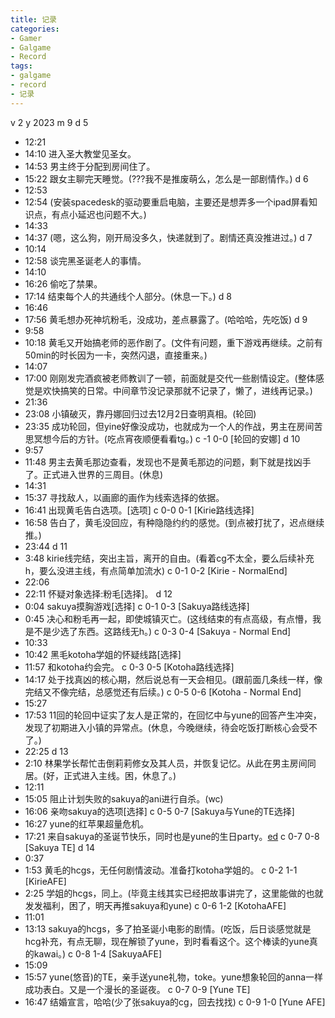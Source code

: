 ```yaml
---
title: 记录
categories:
- Gamer
- Galgame
- Record
tags:
- galgame
- record
- 记录
---
```

v 2
y 2023
m 9
d 5
- 12:21
- 14:10
进入圣大教堂见圣女。
- 14:53
男主终于分配到房间住了。
- 15:22
跟女主聊完天睡觉。(???我不是推废萌么，怎么是一部剧情作。)
d 6
- 12:53
- 12:54
(安装spacedesk的驱动要重启电脑，主要还是想弄多一个ipad屏看知识点，有点小延迟也问题不大。)
- 14:33
- 14:37
(嗯，这么狗，刚开局没多久，快递就到了。剧情还真没推进过。)
d 7
- 10:14
- 12:58
谈完黑圣诞老人的事情。
- 14:10
- 16:26
偷吃了禁果。
- 17:14
结束每个人的共通线个人部分。(休息一下。)
d 8
- 16:46
- 17:56
黄毛想办死神坑粉毛，没成功，差点暴露了。(哈哈哈，先吃饭)
d 9
- 9:58
- 10:18
黄毛又开始搞老师的恶作剧了。(文件有问题，重下游戏再继续。之前有50min的时长因为一卡，突然闪退，直接重来。)
- 14:07
- 17:00
刚刚发完酒疯被老师教训了一顿，前面就是交代一些剧情设定。(整体感觉是欢快搞笑的日常。中间章节没记录那就不记录了，懒了，进线再记录。)
- 21:36
- 23:08
小镇破灭，靠丹娜回归过去12月2日查明真相。(轮回)
- 23:35
成功轮回，但yine好像没成功，也就成为一个人的作战，男主在房间苦思冥想今后的方针。(吃点宵夜顺便看看tg。)
c -1 0-0 [轮回的安娜]
d 10
- 9:57
- 11:48
男主去黄毛那边查看，发现也不是黄毛那边的问题，剩下就是找凶手了。正式进入世界的三周目。(休息)
- 14:31
- 15:37
寻找敌人，以画廊的画作为线索选择的依据。
- 16:41
出现黄毛告白选项。[选项]
c 0-0 0-1 [Kirie路线选择]
- 16:58
告白了，黄毛没回应，有种隐隐约约的感觉。(到点被打扰了，迟点继续推。)
- 23:44
d 11
- 3:48
kirie线完结，突出主旨，离开的自由。(看着cg不太全，要么后续补充h，要么没进主线，有点简单加流水)
c 0-1 0-2 [Kirie - NormalEnd]
- 22:06
- 22:11
怀疑对象选择:粉毛[选择]。
d 12
- 0:04
sakuya摸胸游戏[选择]
c 0-1 0-3 [Sakuya路线选择]
- 0:45
决心和粉毛再一起，即使城镇灭亡。(这线结束的有点高级，有点懵，我是不是少选了东西。这路线无h。)
c 0-3 0-4 [Sakuya - Normal End]
- 10:33
- 10:42
黑毛kotoha学姐的怀疑线路[选择]
- 11:57
和kotoha约会完。
c 0-3 0-5 [Kotoha路线选择]
- 14:17
处于找真凶的核心期，然后说总有一天会相见。(跟前面几条线一样，像完结又不像完结，总感觉还有后续。)
c 0-5 0-6 [Kotoha - Normal End]
- 15:27
- 17:53
11回的轮回中证实了友人是正常的，在回忆中与yune的回答产生冲突，发现了初期进入小镇的异常点。(休息，今晚继续，待会吃饭打断核心会受不了。)
- 22:25
d 13
- 2:10
林果学长帮忙击倒莉莉修女及其人员，并恢复记忆。从此在男主房间同居。(好，正式进入主线。困，休息了。)
- 12:11
- 15:05
阻止计划失败的sakuya的ani进行自杀。(wc)
- 16:06
亲吻sakuya的选项[选择]
c 0-5 0-7 [Sakuya与Yune的TE选择]
- 16:27
yune的红苹果超量危机。
- 17:21
来自sakuya的圣诞节快乐，同时也是yune的生日party。[ed](开启后日谈模式。休息了，今晚再推，估计yune和sakuya是后日谈的重量级人物。)
c 0-7 0-8 [Sakuya TE]
d 14
- 0:37
- 1:53
黄毛的hcgs，无任何剧情波动。准备打kotoha学姐的。
c 0-2 1-1 [KirieAFE]
- 2:25
学姐的hcgs，同上。(毕竟主线其实已经把故事讲完了，这里能做的也就发发福利，困了，明天再推sakuya和yune)
c 0-6 1-2 [KotohaAFE]
- 11:01
- 13:13
sakuya的hcgs，多了拍圣诞小电影的剧情。(吃饭，后日谈感觉就是hcg补充，有点无聊，现在解锁了yune，到时看看这个。这个棒读的yune真的kawai。)
c 0-8 1-4 [SakuyaAFE]
- 15:09
- 15:57
yune(悠音)的TE，亲手送yune礼物，toke。yune想象轮回的anna一样成功表白。又是一个漫长的圣诞夜。
c 0-7 0-9 [Yune TE]
- 16:47
结婚宣言，哈哈(少了张sakuya的cg，回去找找)
c 0-9 1-0 [Yune AFE]